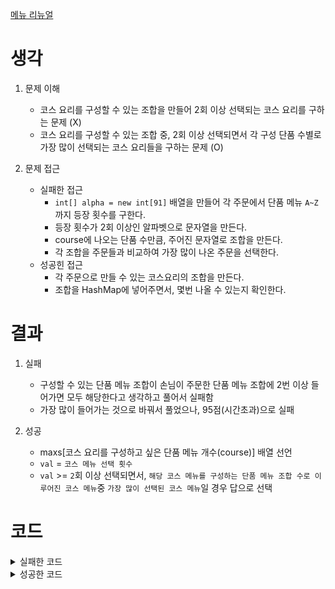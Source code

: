 [메뉴 리뉴얼](https://school.programmers.co.kr/learn/courses/30/lessons/72411)

# 생각
1. 문제 이해
    - 코스 요리를 구성할 수 있는 조합을 만들어 2회 이상 선택되는 코스 요리를 구하는 문제 (X)
    - 코스 요리를 구성할 수 있는 조합 중, 2회 이상 선택되면서 각 구성 단품 수별로 가장 많이 선택되는 코스 요리들을 구하는 문제 (O)

2. 문제 접근
    - 실패한 접근
        - `int[] alpha = new int[91]`  배열을 만들어 각 주문에서 단품 메뉴 `A~Z`까지 등장 횟수를 구한다.
        - 등장 횟수가 2회 이상인 알파벳으로 문자열을 만든다.
        - course에 나오는 단품 수만큼, 주어진 문자열로 조합을 만든다.
        - 각 조합을 주문들과 비교하여 가장 많이 나온 주문을 선택한다.
    - 성공힌 접근
        - 각 주문으로 만들 수 있는 코스요리의 조합을 만든다.
        - 조합을 HashMap에 넣어주면서, 몇번 나올 수 있는지 확인한다.

# 결과
1. 실패
    - 구성할 수 있는 단품 메뉴 조합이 손님이 주문한 단품 메뉴 조합에 2번 이상 들어가면 모두 해당한다고 생각하고 풀어서 실패함
    - 가장 많이 들어가는 것으로 바꿔서 풀었으나, 95점(시간초과)으로 실패

2. 성공
    - maxs[코스 요리를 구성하고 싶은 단품 메뉴 개수(course)] 배열 선언
    - `val` = `코스 메뉴 선택 횟수`
    - `val` >= `2`회 이상 선택되면서, `해당 코스 메뉴를 구성하는 단품 메뉴 조합 수로 이루어진 코스 메뉴`중 `가장 많이 선택된 코스 메뉴`일 경우 답으로 선택


# 코드

<details>
    <summary>실패한 코드</summary>

    import java.io.*;
    import java.util.*;

    class Solution {
        
        static final int A = 65;
        static final int Z = 90;
        static ArrayList<String> candiMenu = new ArrayList<>();
        static ArrayList<String> result = new ArrayList<>();
        static ArrayList<Integer> sels = new ArrayList<>();
        
        static ArrayList<char[]> ordersArr = new ArrayList<>();
        static String candi = "";
        public String[] solution(String[] orders, int[] course) {
            String[] answer = {};   
            
            int[] alpha = new int[100];
            for(int i=0; i<orders.length; ++i){
                for(int j=0; j<orders[i].length(); ++j){
                    alpha[orders[i].charAt(j)]++;
                }
                ordersArr.add(orders[i].toCharArray());
                Arrays.sort(ordersArr.get(i));
            }
            
            
            for(int i=A; i<=Z; ++i){
                if(alpha[i]>=2) candi = candi + (char)(i);
            }
            
            for(int i=0; i<course.length; ++i){
                if(candi.length() < course[i]) break;
                candiMenu = new ArrayList<>();
                makeMenu(0, course[i]);
                checkMenu(course[i], orders);
            }
            
            answer = new String[result.size()];
            for(int i=0; i<result.size(); ++i){
                answer[i] = result.get(i);
            }
            
            Arrays.sort(answer);
            return answer;
        }
        public void checkMenu(int len, String[] orders){
            int N = candiMenu.size();
            int max = 0;
            HashMap<String, Integer> mapper = new HashMap<>();
            for(int i=0; i<N; ++i){ // 후보 개수만큼 반복
                int cnt = 0;
                for(int j=0; j<orders.length; ++j){
                    int l = 0;
                    for(int k=0; k<len; ++k){
                        String temp = candiMenu.get(i);
                        if(orders[j].indexOf(temp.charAt(k)) != -1)
                            ++l;
                    }
                    if(l == len) ++cnt;
                }
                if(cnt >= 2){
                    mapper.put(candiMenu.get(i), cnt);
                }
                max = max < cnt ? cnt : max;
            }
            
            for(String key:mapper.keySet()){
                if(mapper.get(key)==max){
                    result.add(key);
                }
            }
        }
        public void makeMenu(int idx, int len){
            if(sels.size() == len){
                String s = "";
                for(int i=0; i<sels.size(); ++i){
                    s = s + candi.charAt(sels.get(i));
                }
                candiMenu.add(s);
                return;
            }
            for(int i=idx; i<candi.length(); ++i){
                sels.add(i);
                makeMenu(i+1, len);
                sels.remove(sels.size()-1);
            }
        }
        
        
    }
</details>

<details>
<summary>성공한 코드</summary>

import java.io.*;
import java.util.*;

class Solution {
    static HashMap<String, Integer> mapper = new HashMap<>();
    static ArrayList<Integer> sels = new ArrayList<>();
    static int[] maxs = new int[11];
    static ArrayList<String> result = new ArrayList<>();
    public String[] solution(String[] orders, int[] course) {
        String[] answer;
        
        for(int i=0; i<orders.length; ++i){
            for(int j=0; j<course.length; ++j){
                if(orders[i].length() < course[j]) continue;
                makeCandiMenu(orders[i], 0, course[j]);
            }
        }
        
        for(String key:mapper.keySet()){
            int val = mapper.get(key);
            if(val >=2 && val == maxs[key.length()]){
                result.add(key);
            }
        }
        
        
        answer = new String[result.size()];
        for(int i=0; i<result.size(); ++i){
            answer[i] = result.get(i);
        }
        
        Arrays.sort(answer);
        
        return answer;
    }
    
    public void makeCandiMenu(String order, int idx, int len){
        if(sels.size() == len){
            char[] cArr = order.toCharArray();
            Arrays.sort(cArr);
            String s = "";
            for(int i=0; i<sels.size(); ++i){
                s = s + cArr[sels.get(i)];
            }
            mapper.put(s, mapper.getOrDefault(s, 0)+1);
            maxs[len] = maxs[len] < mapper.get(s) ? mapper.get(s) : maxs[len];
            return;
        }
        
        for(int i=idx; i<order.length(); ++i){
            sels.add(i);
            makeCandiMenu(order, i+1, len);
            sels.remove(sels.size()-1);
        }
    }
}
</details>


